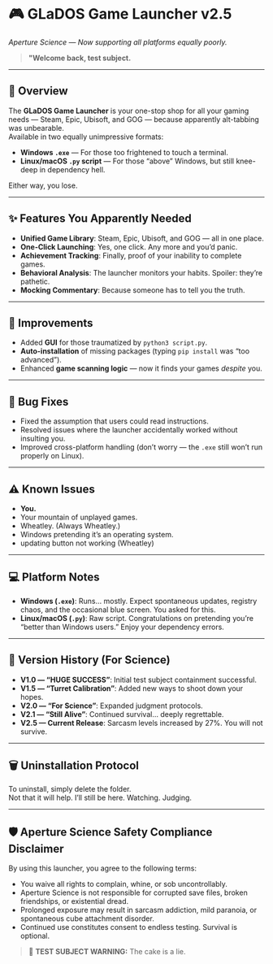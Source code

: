 # 🎮 GLaDOS Game Launcher v2.5

*Aperture Science — Now supporting all platforms equally poorly.*

> **"Welcome back, test subject.**
---

## 📝 Overview

The **GLaDOS Game Launcher** is your one-stop shop for all your gaming needs — Steam, Epic, Ubisoft, and GOG — because apparently alt-tabbing was unbearable.  
Available in two equally unimpressive formats:

- **Windows `.exe`** — For those too frightened to touch a terminal.  
- **Linux/macOS `.py` script** — For those “above” Windows, but still knee-deep in dependency hell.  

Either way, you lose.

---

## ✨ Features You Apparently Needed

- **Unified Game Library**: Steam, Epic, Ubisoft, and GOG — all in one place.  
- **One-Click Launching**: Yes, one click. Any more and you’d panic.  
- **Achievement Tracking**: Finally, proof of your inability to complete games.  
- **Behavioral Analysis**: The launcher monitors your habits. Spoiler: they’re pathetic.  
- **Mocking Commentary**: Because someone has to tell you the truth.

---

## 🔧 Improvements

- Added **GUI** for those traumatized by `python3 script.py`.  
- **Auto-installation** of missing packages (typing `pip install` was “too advanced”).  
- Enhanced **game scanning logic** — now it finds your games *despite* you.

---

## 🐞 Bug Fixes

- Fixed the assumption that users could read instructions.  
- Resolved issues where the launcher accidentally worked without insulting you.  
- Improved cross-platform handling (don’t worry — the `.exe` still won’t run properly on Linux).

---

## ⚠ Known Issues

- **You.**  
- Your mountain of unplayed games.  
- Wheatley. (Always Wheatley.)  
- Windows pretending it’s an operating system.
- updating button not working (Wheatley)

---

## 💻 Platform Notes

- **Windows (`.exe`)**: Runs… mostly. Expect spontaneous updates, registry chaos, and the occasional blue screen. You asked for this.  
- **Linux/macOS (`.py`)**: Raw script. Congratulations on pretending you’re “better than Windows users.” Enjoy your dependency errors.

---

## 📜 Version History (For Science)

- **V1.0 — “HUGE SUCCESS”**: Initial test subject containment successful.  
- **V1.5 — “Turret Calibration”**: Added new ways to shoot down your hopes.  
- **V2.0 — “For Science”**: Expanded judgment protocols.  
- **V2.1 — “Still Alive”**: Continued survival… deeply regrettable.  
- **V2.5 — Current Release**: Sarcasm levels increased by 27%. You will not survive.

---

## 🗑️ Uninstallation Protocol

To uninstall, simply delete the folder.  
Not that it will help. I’ll still be here. Watching. Judging.

---

## 🛡️ Aperture Science Safety Compliance Disclaimer

By using this launcher, you agree to the following terms:

- You waive all rights to complain, whine, or sob uncontrollably.  
- Aperture Science is not responsible for corrupted save files, broken friendships, or existential dread.  
- Prolonged exposure may result in sarcasm addiction, mild paranoia, or spontaneous cube attachment disorder.  
- Continued use constitutes consent to endless testing. Survival is optional.

> 🎂 **TEST SUBJECT WARNING:** The cake is a lie.
